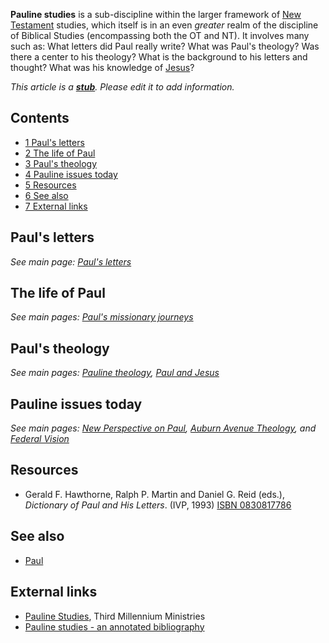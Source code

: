 **Pauline studies** is a sub-discipline within the larger framework
of [New Testament](New_Testament "New Testament") studies, which
itself is in an even *greater* realm of the discipline of Biblical
Studies (encompassing both the OT and NT). It involves many such
as: What letters did Paul really write? What was Paul's theology?
Was there a center to his theology? What is the background to his
letters and thought? What was his knowledge of
[Jesus](Jesus "Jesus")?

*This article is a **[stub](http://www.theopedia.com/Category:Theopedia_stubs "Category:Theopedia stubs")**. Please edit it to add information.*
## Contents

-   [1 Paul's letters](#Paul.27s_letters)
-   [2 The life of Paul](#The_life_of_Paul)
-   [3 Paul's theology](#Paul.27s_theology)
-   [4 Pauline issues today](#Pauline_issues_today)
-   [5 Resources](#Resources)
-   [6 See also](#See_also)
-   [7 External links](#External_links)

## Paul's letters

*See main page: [Paul's letters](New_Testament#Pauline_letters "New Testament")*
## The life of Paul

*See main pages: [Paul's missionary journeys](Paul's_missionary_journeys "Paul's missionary journeys")*
## Paul's theology

*See main pages: [Pauline theology](Pauline_theology "Pauline theology"), [Paul and Jesus](index.php?title=Paul_and_Jesus&action=edit&redlink=1 "Paul and Jesus (page does not exist)")*
## Pauline issues today

*See main pages: [New Perspective on Paul](New_Perspective_on_Paul "New Perspective on Paul"), [Auburn Avenue Theology](Auburn_Avenue_Theology "Auburn Avenue Theology"), and [Federal Vision](Federal_Vision "Federal Vision")*
## Resources

-   Gerald F. Hawthorne, Ralph P. Martin and Daniel G. Reid (eds.),
    *Dictionary of Paul and His Letters*. (IVP, 1993)
    [ISBN 0830817786](http://www.theopedia.com/Special:BookSources/0830817786)

## See also

-   [Paul](Paul "Paul")

## External links

-   [Pauline Studies](http://thirdmill.org/paul/default.asp/category/paul),
    Third Millennium Ministries
-   [Pauline studies - an annotated bibliography](http://www.rabbisaul.com/biblio.htm)



